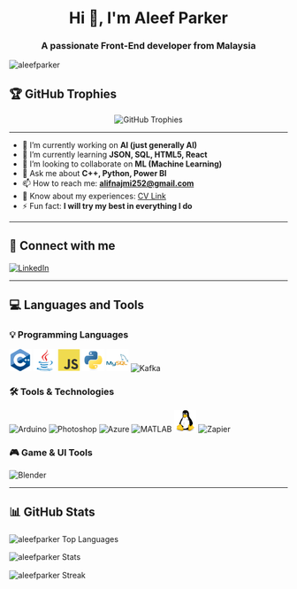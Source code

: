 <h1 align="center">Hi 👋, I'm Aleef Parker</h1>
<h3 align="center">A passionate Front-End developer from Malaysia</h3>

<p align="left"> 
  <img src="https://komarev.com/ghpvc/?username=aleefparker&label=Profile%20views&color=0e75b6&style=flat" alt="aleefparker" /> 
</p>

## 🏆 GitHub Trophies

<p align="center">
  <img src="https://github-profile-trophy.vercel.app/?username=aleefparker&theme=gruvbox&margin-w=15&margin-h=15" alt="GitHub Trophies" />
</p>

---

- 🔭 I’m currently working on **AI (just generally AI)**
- 🌱 I’m currently learning **JSON, SQL, HTML5, React**
- 👯 I’m looking to collaborate on **ML (Machine Learning)**
- 💬 Ask me about **C++, Python, Power BI**
- 📫 How to reach me: **alifnajmi252@gmail.com**
- 📄 Know about my experiences: [CV Link](https://cv-alifnajmi.tiiny.site)
- ⚡ Fun fact: **I will try my best in everything I do**

---

## 🔗 Connect with me

<a href="https://www.linkedin.com/in/alif-najmi-bin-zaireel-fariz-403267279" target="blank">
  <img align="center" src="https://raw.githubusercontent.com/rahuldkjain/github-profile-readme-generator/master/src/images/icons/Social/linked-in-alt.svg" alt="LinkedIn" height="30" width="40" />
</a>

---

## 💻 Languages and Tools

### 💡 Programming Languages
<p>
  <img src="https://raw.githubusercontent.com/devicons/devicon/master/icons/cplusplus/cplusplus-original.svg" alt="C++" width="40" height="40"/>
  <img src="https://raw.githubusercontent.com/devicons/devicon/master/icons/java/java-original.svg" alt="Java" width="40" height="40"/>
  <img src="https://raw.githubusercontent.com/devicons/devicon/master/icons/javascript/javascript-original.svg" alt="JavaScript" width="40" height="40"/>
  <img src="https://raw.githubusercontent.com/devicons/devicon/master/icons/python/python-original.svg" alt="Python" width="40" height="40"/>
  <img src="https://raw.githubusercontent.com/devicons/devicon/master/icons/mysql/mysql-original-wordmark.svg" alt="MySQL" width="40" height="40"/>
  <img src="https://www.vectorlogo.zone/logos/apache_kafka/apache_kafka-icon.svg" alt="Kafka" width="40" height="40"/>
</p>

### 🛠️ Tools & Technologies
<p>
  <img src="https://cdn.worldvectorlogo.com/logos/arduino-1.svg" alt="Arduino" width="40" height="40"/>
  <img src="https://img.icons8.com/color/48/photoshop--v1.png" alt="Photoshop" width="40" height="40"/>
  <img src="https://www.vectorlogo.zone/logos/microsoft_azure/microsoft_azure-icon.svg" alt="Azure" width="40" height="40"/>
  <img src="https://upload.wikimedia.org/wikipedia/commons/2/21/Matlab_Logo.png" alt="MATLAB" width="40" height="40"/>
  <img src="https://raw.githubusercontent.com/devicons/devicon/master/icons/linux/linux-original.svg" alt="Linux" width="40" height="40"/>
  <img src="https://www.vectorlogo.zone/logos/zapier/zapier-icon.svg" alt="Zapier" width="40" height="40"/>
</p>


### 🎮 Game & UI Tools
<p>
  <img src="https://download.blender.org/branding/community/blender_community_badge_white.svg" alt="Blender" width="40" height="40"/>
</p>

---

## 📊 GitHub Stats

<p>
  <img align="center" src="https://github-readme-stats.vercel.app/api/top-langs?username=aleefparker&show_icons=true&locale=en&layout=compact" alt="aleefparker Top Languages" />
</p>
<p>
  <img align="center" src="https://github-readme-stats.vercel.app/api?username=aleefparker&show_icons=true&locale=en" alt="aleefparker Stats" />
</p>
<p>
  <img align="center" src="https://github-readme-streak-stats.herokuapp.com/?user=aleefparker" alt="aleefparker Streak" />
</p>
